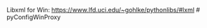 Libxml for Win:
https://www.lfd.uci.edu/~gohlke/pythonlibs/#lxml
#   p y C o n f i g W i n P r o x y  
 